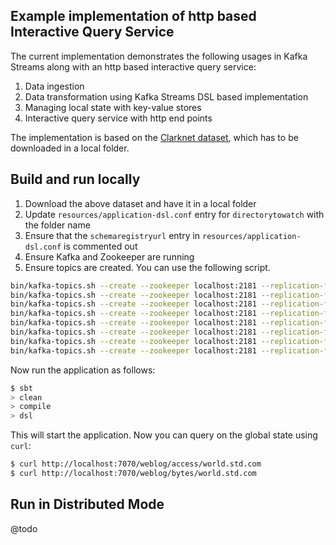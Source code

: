 ## Example implementation of http based Interactive Query Service

The current implementation demonstrates the following usages in Kafka Streams along with an http based interactive query service:

1. Data ingestion
2. Data transformation using Kafka Streams DSL based implementation
3. Managing local state with key-value stores
4. Interactive query service with http end points 

The implementation is based on the [Clarknet dataset](http://ita.ee.lbl.gov/html/contrib/ClarkNet-HTTP.html), which has to be downloaded in a local folder.

## Build and run locally

1. Download the above dataset and have it in a local folder
2. Update `resources/application-dsl.conf` entry for `directorytowatch` with the folder name
3. Ensure that the `schemaregistryurl` entry in `resources/application-dsl.conf` is commented out  
4. Ensure Kafka and Zookeeper are running
5. Ensure topics are created. You can use the following script.

```bash
bin/kafka-topics.sh --create --zookeeper localhost:2181 --replication-factor 1 --partitions 1 --topic logerr-dsl
bin/kafka-topics.sh --create --zookeeper localhost:2181 --replication-factor 1 --partitions 1 --topic server-log-dsl
bin/kafka-topics.sh --create --zookeeper localhost:2181 --replication-factor 1 --partitions 1 --topic processed-log
bin/kafka-topics.sh --create --zookeeper localhost:2181 --replication-factor 1 --partitions 1 --topic summary-access-log
bin/kafka-topics.sh --create --zookeeper localhost:2181 --replication-factor 1 --partitions 1 --topic windowed-summary-access-log
bin/kafka-topics.sh --create --zookeeper localhost:2181 --replication-factor 1 --partitions 1 --topic summary-payload-log
bin/kafka-topics.sh --create --zookeeper localhost:2181 --replication-factor 1 --partitions 1 --topic windowed-summary-payload-log
bin/kafka-topics.sh --create --zookeeper localhost:2181 --replication-factor 1 --partitions 1 --topic avro-topic
```

Now run the application as follows:

```bash
$ sbt
> clean
> compile
> dsl
```

This will start the application. Now you can query on the global state using `curl`:

```bash
$ curl http://localhost:7070/weblog/access/world.std.com
$ curl http://localhost:7070/weblog/bytes/world.std.com
```

## Run in Distributed Mode

@todo